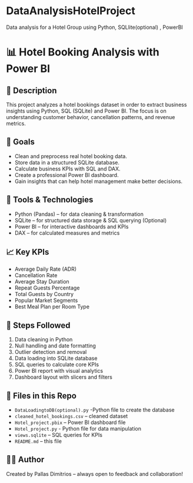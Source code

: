 # DataAnalysisHotelProject
Data analysis for a Hotel Group using Python, SQLlite(optional) , PowerBI


# 📊 Hotel Booking Analysis with Power BI

## 📌 Description
This project analyzes a hotel bookings dataset in order to extract business insights using Python, SQL (SQLite) and Power BI. The focus is on understanding customer behavior, cancellation patterns, and revenue metrics.

## 🎯 Goals
- Clean and preprocess real hotel booking data.
- Store data in a structured SQLite database.
- Calculate business KPIs with SQL and DAX.
- Create a professional Power BI dashboard.
- Gain insights that can help hotel management make better decisions.

## 🧰 Tools & Technologies
- Python (Pandas) – for data cleaning & transformation
- SQLite – for structured data storage & SQL querying (Optional)
- Power BI – for interactive dashboards and KPIs
- DAX – for calculated measures and metrics


## 📈 Key KPIs
- Average Daily Rate (ADR)
- Cancellation Rate
- Average Stay Duration
- Repeat Guests Percentage
- Total Guests by Country
- Popular Market Segments
- Best Meal Plan per Room Type

## 🧪 Steps Followed
1. Data cleaning in Python
2. Null handling and date formatting
3. Outlier detection and removal
4. Data loading into SQLite database
5. SQL queries to calculate core KPIs
6. Power BI report with visual analytics
7. Dashboard layout with slicers and filters

## 📂 Files in this Repo
- `DataLoadingtoDB(optional).py` -Python file to create the database
- `cleaned_hotel_bookings.csv` – cleaned dataset
- `Hotel_project.pbix` – Power BI dashboard file
- `Hotel_project.py` - Python file for data manipulation
- `views.sqlite` – SQL queries for KPIs
- `README.md` – this file

## 🙋‍♂️ Author
Created by Pallas Dimitrios – always open to feedback and collaboration!
